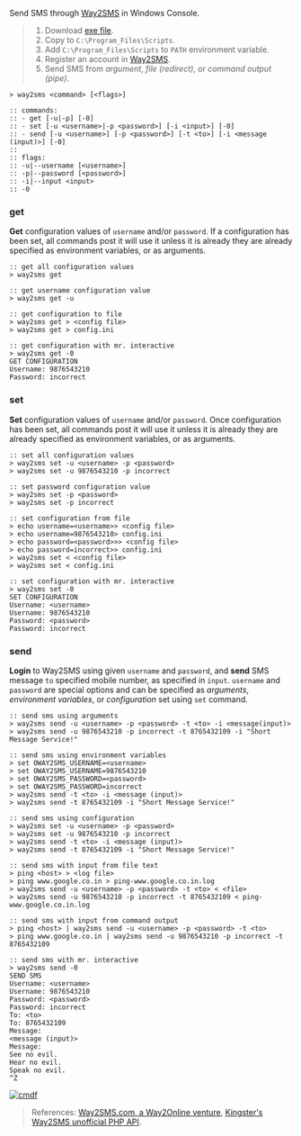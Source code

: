 Send SMS through [Way2SMS] in Windows Console.
> 1. Download [exe file](https://github.com/cmdf/way2sms/releases/download/1.0.0/way2sms.exe).
> 2. Copy to `C:\Program_Files\Scripts`.
> 3. Add `C:\Program_Files\Scripts` to `PATH` environment variable.
> 4. Register an account in [Way2SMS].
> 5. Send SMS from *argument*, *file (redirect)*, or *command output (pipe)*.


```batch
> way2sms <command> [<flags>]

:: commands:
:: - get [-u|-p] [-0]
:: - set [-u <username>|-p <password>] [-i <input>] [-0]
:: - send [-u <username>] [-p <password>] [-t <to>] [-i <message (input)>] [-0]
::
:: flags:
:: -u|--username [<username>]
:: -p|--password [<password>]
:: -i|--input <input>
:: -0
```

### get

**Get** configuration values  of `username` and/or `password`. If a configuration has
been set, all commands post it will use it unless it is already they are already
specified as environment variables, or as arguments.

```batch
:: get all configuration values
> way2sms get

:: get username configuration value
> way2sms get -u

:: get configuration to file
> way2sms get > <config file>
> way2sms get > config.ini

:: get configuration with mr. interactive
> way2sms get -0
GET CONFIGURATION
Username: 9876543210
Password: incorrect
```


### set

**Set** configuration values of `username` and/or `password`. Once configuration has
been set, all commands post it will use it unless it is already they are already
specified as environment variables, or as arguments.

```batch
:: set all configuration values
> way2sms set -u <username> -p <password>
> way2sms set -u 9876543210 -p incorrect

:: set password configuration value
> way2sms set -p <password>
> way2sms set -p incorrect

:: set configuration from file
> echo username=<username>> <config file>
> echo username=9876543210> config.ini
> echo password=<password>>> <config file>
> echo password=incorrect>> config.ini
> way2sms set < <config file>
> way2sms set < config.ini

:: set configuration with mr. interactive
> way2sms set -0
SET CONFIGURATION
Username: <username>
Username: 9876543210
Password: <password>
Password: incorrect
```


### send

**Login** to Way2SMS using given `username` and `password`, and **send** SMS message
`to` specified mobile number, as specified in `input`. `username` and `password`
are special options and can be specified as *arguments*, *environment variables*, or
*configuration* set using `set` command.

```batch
:: send sms using arguments
> way2sms send -u <username> -p <password> -t <to> -i <message(input)>
> way2sms send -u 9876543210 -p incorrect -t 8765432109 -i "Short Message Service!"

:: send sms using environment variables
> set OWAY2SMS_USERNAME=<username>
> set OWAY2SMS_USERNAME=9876543210
> set OWAY2SMS_PASSWORD=<password>
> set OWAY2SMS_PASSWORD=incorrect
> way2sms send -t <to> -i <message (input)>
> way2sms send -t 8765432109 -i "Short Message Service!"

:: send sms using configuration
> way2sms set -u <username> -p <password>
> way2sms set -u 9876543210 -p incorrect
> way2sms send -t <to> -i <message (input)>
> way2sms send -t 8765432109 -i "Short Message Service!"

:: send sms with input from file text
> ping <host> > <log file>
> ping www.google.co.in > ping-www.google.co.in.log
> way2sms send -u <username> -p <password> -t <to> < <file>
> way2sms send -u 9876543210 -p incorrect -t 8765432109 < ping-www.google.co.in.log

:: send sms with input from command output
> ping <host> | way2sms send -u <username> -p <password> -t <to>
> ping www.google.co.in | way2sms send -u 9876543210 -p incorrect -t 8765432109

:: send sms with mr. interactive
> way2sms send -0
SEND SMS
Username: <username>
Username: 9876543210
Password: <password>
Password: incorrect
To: <to>
To: 8765432109
Message:
<message (input)>
Message:
See no evil.
Hear no evil.
Speak no evil.
^Z
```


[![cmdf](https://i.imgur.com/Jku5HkQ.jpg)](https://cmdf.github.io)
> References: [Way2SMS.com, a Way2Online venture][Way2SMS], [Kingster's Way2SMS unofficial PHP API][Way2SMS-API].

[Way2SMS]: http://site24.way2sms.com/content/index.html
[Way2SMS-API]: https://github.com/kingster/Way2SMS-API

